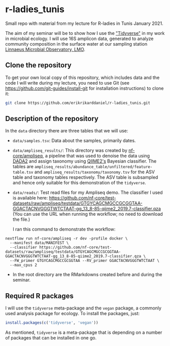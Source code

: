 # r-ladies_tunis

Small repo with material from my lecture for R-ladies in Tunis January 2021.

The aim of my seminar will be to show how I use the ["Tidyverse"](https://www.tidyverse.org/)
in my work in microbial ecology.
I will use 16S amplicon data, generated to analyze community composition in the surface water
at our sampling station [Linnaeus Microbial Observatory, LMO](https://lnu.se/en/research/searchresearch/linnaeus-microbial-observatory-lmo/).

## Clone the repository

To get your own local copy of this repository, which includes data and the code I will write
during my lecture, you need to use Git (see https://github.com/git-guides/install-git 
for installation instructions) to clone it:

```bash
git clone https://github.com/erikrikarddaniel/r-ladies_tunis.git
```

## Description of the repository

In the `data` directory there are three tables that we will use:

* `data/samples.tsv`: Data about the samples, primarily dates.

* `data/ampliseq_results/`: This directory was created by [nf-core/ampliseq](https://github.com/nf-core/ampliseq/),
  a pipeline that was used to denoise the data using [DADA2](https://benjjneb.github.io/dada2/index.html)
  and assign taxonomy using [QIIME2's](https://docs.qiime2.org) Bayesian classifier.
  The tables are `ampliseq_results/abundance_table/unfiltered/feature-table.tsv` and
  `ampliseq_results/taxonomy/taxonomy.tsv` for the ASV table and taxonomy tables respectively.
  The ASV table is subsampled and hence only suitable for this demonstration of the `tidyverse`.
  
* `data/reads/`: Test read files for my Ampliseq demo.
  The classifier I used is available here: https://github.com/nf-core/test-datasets/raw/ampliseq/testdata/GTGYCAGCMGCCGCGGTAA-GGACTACNVGGGTWTCTAAT-gg_13_8-85-qiime2_2019.7-classifier.qza
  (You can use the URL when running the workflow; no need to download the file.)
  
  I ran this command to demonstrate the workflow:
  
```
nextflow run nf-core/ampliseq -r dev -profile docker \
  --manifest data/MANIFEST \
  --classifier https://github.com/nf-core/test-datasets/raw/ampliseq/testdata/GTGYCAGCMGCCGCGGTAA-GGACTACNVGGGTWTCTAAT-gg_13_8-85-qiime2_2019.7-classifier.qza \
  --FW_primer GTGYCAGCMGCCGCGGTAA --RV_primer GGACTACNVGGGTWTCTAAT \
  --max_cpus 2
```
  
* In the root directory are the RMarkdowns created before and during the seminar.

## Required R packages

I will use the `tidyverse` meta-package and the `vegan` package, a commonly used analysis package for ecology.
To install the packages, just:

```R
install.packages(c('tidyverse', 'vegan'))
```

As mentioned, `tidyverse` is a meta-package that is depending on a number of packages that can be installed in one go.
